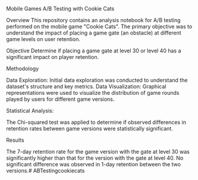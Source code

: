 Mobile Games A/B Testing with Cookie Cats

Overview
This repository contains an analysis notebook for A/B testing performed on the mobile game "Cookie Cats". The primary objective was to understand the impact of placing a game gate (an obstacle) at different game levels on user retention.

Objective
Determine if placing a game gate at level 30 or level 40 has a significant impact on player retention.

Methodology

Data Exploration: Initial data exploration was conducted to understand the dataset's structure and key metrics.
Data Visualization: Graphical representations were used to visualize the distribution of game rounds played by users for different game versions.

Statistical Analysis: 

The Chi-squared test was applied to determine if observed differences in retention rates between game versions were statistically significant.

Results

The 7-day retention rate for the game version with the gate at level 30 was significantly higher than that for the version with the gate at level 40.
No significant difference was observed in 1-day retention between the two versions.# ABTestingcookiecats

